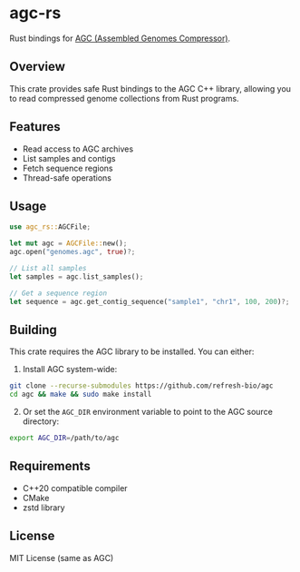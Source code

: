 # agc-rs

Rust bindings for [AGC (Assembled Genomes Compressor)](https://github.com/refresh-bio/agc).

## Overview

This crate provides safe Rust bindings to the AGC C++ library, allowing you to read compressed genome collections from Rust programs.

## Features

- Read access to AGC archives
- List samples and contigs
- Fetch sequence regions
- Thread-safe operations

## Usage

```rust
use agc_rs::AGCFile;

let mut agc = AGCFile::new();
agc.open("genomes.agc", true)?;

// List all samples
let samples = agc.list_samples();

// Get a sequence region
let sequence = agc.get_contig_sequence("sample1", "chr1", 100, 200)?;
```

## Building

This crate requires the AGC library to be installed. You can either:

1. Install AGC system-wide:
```bash
git clone --recurse-submodules https://github.com/refresh-bio/agc
cd agc && make && sudo make install
```

2. Or set the `AGC_DIR` environment variable to point to the AGC source directory:
```bash
export AGC_DIR=/path/to/agc
```

## Requirements

- C++20 compatible compiler
- CMake
- zstd library

## License

MIT License (same as AGC)